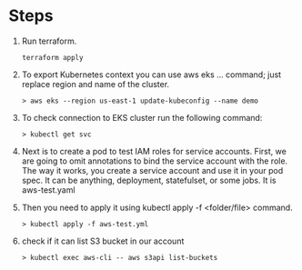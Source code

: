 # Steps

1. Run terraform.

   `terraform apply`

2. To export Kubernetes context you can use aws eks ... command; just replace region and name of the cluster.

   `> aws eks --region us-east-1 update-kubeconfig --name demo`

3. To check connection to EKS cluster run the following command:

    `> kubectl get svc`

4. Next is to create a pod to test IAM roles for service accounts. First, we are going to omit annotations to bind the service account with the role. The way it works, you create a service account and use it in your pod spec. It can be anything, deployment, statefulset, or some jobs. It is aws-test.yaml

5. Then you need to apply it using kubectl apply -f <folder/file> command.

    `> kubectl apply -f aws-test.yml`

6. check if it can list S3 bucket in our account

    `> kubectl exec aws-cli -- aws s3api list-buckets`
